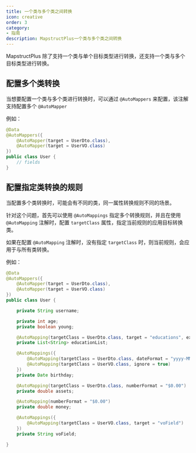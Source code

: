 ```yaml
---
title: 一个类与多个类之间转换
icon: creative
order: 3
category:
- 指南
description: MapstructPlus一个类与多个类之间转换
---
```


MapstructPlus 除了支持一个类与单个目标类型进行转换，还支持一个类与多个目标类型进行转换。

## 配置多个类转换

当想要配置一个类与多个类进行转换时，可以通过 `@AutoMappers` 来配置，该注解支持配置多个 `@AutoMapper`

例如：

```java 
@Data
@AutoMappers({
    @AutoMapper(target = UserDto.class),
    @AutoMapper(target = UserVO.class)
})
public class User {
    // fields
}
```

## 配置指定类转换的规则

当配置多个类转换时，可能会有不同的类，同一属性转换规则不同的场景。

针对这个问题，首先可以使用 `@AutoMappings` 指定多个转换规则，并且在使用 `@AutoMapping` 注解时，配置 `targetClass` 属性，指定当前规则的应用目标转换类。

如果在配置 `@AutoMapping` 注解时，没有指定 `targetClass` 时，则当前规则，会应用于与所有类转换。

例如：

```java 
@Data
@AutoMappers({
    @AutoMapper(target = UserDto.class),
    @AutoMapper(target = UserVO.class)
})
public class User {

    private String username;

    private int age;
    private boolean young;

    @AutoMapping(targetClass = UserDto.class, target = "educations", expression = "java(java.lang.String.join(\",\", source.getEducationList()))")
    private List<String> educationList;

    @AutoMappings({
        @AutoMapping(targetClass = UserDto.class, dateFormat = "yyyy-MM-dd HH:mm:ss"),
        @AutoMapping(targetClass = UserVO.class, ignore = true)
    })
    private Date birthday;

    @AutoMapping(targetClass = UserDto.class, numberFormat = "$0.00")
    private double assets;

    @AutoMapping(numberFormat = "$0.00")
    private double money;

    @AutoMappings({
        @AutoMapping(targetClass = UserVO.class, target = "voField")
    })
    private String voField;

}
```